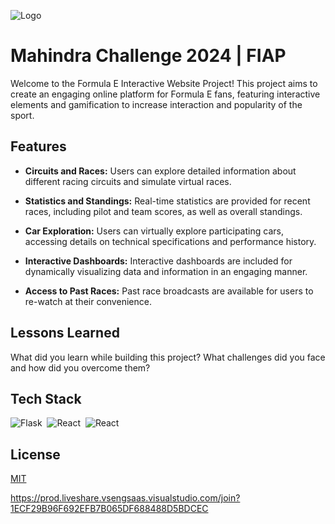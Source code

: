
![Logo](https://1000logos.net/wp-content/uploads/2020/04/Mahindra-Logo-2012.png)


# Mahindra Challenge 2024 | FIAP

Welcome to the Formula E Interactive Website Project! This project aims to create an engaging online platform for Formula E fans, featuring interactive elements and gamification to increase interaction and popularity of the sport.
## Features

- **Circuits and Races:** Users can explore detailed information about different racing circuits and simulate virtual races.

- **Statistics and Standings:** Real-time statistics are provided for recent races, including pilot and team scores, as well as overall standings.

- **Car Exploration:** Users can virtually explore participating cars, accessing details on technical specifications and performance history.

- **Interactive Dashboards:** Interactive dashboards are included for dynamically visualizing data and information in an engaging manner.

- **Access to Past Races:** Past race broadcasts are available for users to re-watch at their convenience.
## Lessons Learned

What did you learn while building this project? What challenges did you face and how did you overcome them?


## Tech Stack

 ![Flask](https://img.shields.io/badge/Flask-E51937.svg?style=for-the-badge&logo=flask&logoColor=white)&nbsp;
 ![React](https://img.shields.io/badge/React-E51937.svg?style=for-the-badge&logo=react&logoColor=white)&nbsp;
 ![React](https://img.shields.io/badge/Leaflet-E51937.svg?style=for-the-badge&logo=leaflet&logoColor=white)&nbsp;
 


## License

[MIT](LICENSE)

https://prod.liveshare.vsengsaas.visualstudio.com/join?1ECF29B96F692EFB7B065DF688488D5BDCEC
